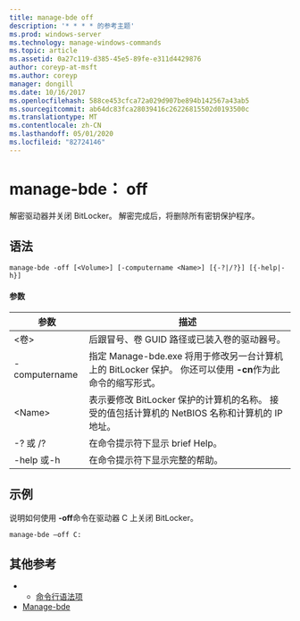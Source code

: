 ```yaml
---
title: manage-bde off
description: '* * * * 的参考主题'
ms.prod: windows-server
ms.technology: manage-windows-commands
ms.topic: article
ms.assetid: 0a27c119-d385-45e5-89fe-e311d4429876
author: coreyp-at-msft
ms.author: coreyp
manager: dongill
ms.date: 10/16/2017
ms.openlocfilehash: 588ce453cfca72a029d907be894b142567a43ab5
ms.sourcegitcommit: ab64dc83fca28039416c26226815502d0193500c
ms.translationtype: MT
ms.contentlocale: zh-CN
ms.lasthandoff: 05/01/2020
ms.locfileid: "82724146"
---
```

# <a name="manage-bde-off"></a>manage-bde： off



解密驱动器并关闭 BitLocker。 解密完成后，将删除所有密钥保护程序。

## <a name="syntax"></a>语法

```
manage-bde -off [<Volume>] [-computername <Name>] [{-?|/?}] [{-help|-h}]
```

#### <a name="parameters"></a>参数

|参数|描述|
|---------|-----------|
|\<卷>|后跟冒号、卷 GUID 路径或已装入卷的驱动器号。|
|-computername|指定 Manage-bde.exe 将用于修改另一台计算机上的 BitLocker 保护。 你还可以使用 **-cn**作为此命令的缩写形式。|
|\<Name>|表示要修改 BitLocker 保护的计算机的名称。 接受的值包括计算机的 NetBIOS 名称和计算机的 IP 地址。|
|-? 或 /?|在命令提示符下显示 brief Help。|
|-help 或-h|在命令提示符下显示完整的帮助。|

## <a name="examples"></a>示例

说明如何使用 **-off**命令在驱动器 C 上关闭 BitLocker。
```
manage-bde –off C:
```

## <a name="additional-references"></a>其他参考

-   - [命令行语法项](command-line-syntax-key.md)
-   [Manage-bde](manage-bde.md)